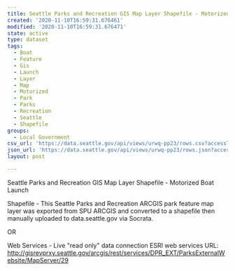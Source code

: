 ```yaml
---
title: Seattle Parks and Recreation GIS Map Layer Shapefile - Motorized Boat Launch
created: '2020-11-10T16:59:31.676461'
modified: '2020-11-10T16:59:31.676471'
state: active
type: dataset
tags:
  - Boat
  - Feature
  - Gis
  - Launch
  - Layer
  - Map
  - Motorized
  - Park
  - Parks
  - Recreation
  - Seattle
  - Shapefile
groups:
  - Local Government
csv_url: 'https://data.seattle.gov/api/views/urwq-pp23/rows.csv?accessType=DOWNLOAD'
json_url: 'https://data.seattle.gov/api/views/urwq-pp23/rows.json?accessType=DOWNLOAD'
layout: post

---
```

Seattle Parks and Recreation GIS Map Layer Shapefile - Motorized Boat Launch

Shapefile - This Seattle Parks and Recreation ARCGIS park feature map layer was exported from SPU ARCGIS and converted to a shapefile then manually uploaded to data.seattle.gov via Socrata.

OR

Web Services - Live "read only" data connection ESRI web services URL: http://gisrevprxy.seattle.gov/arcgis/rest/services/DPR_EXT/ParksExternalWebsite/MapServer/29
